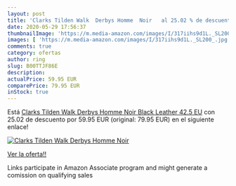 ```yaml
---
layout: post
title: 'Clarks Tilden Walk  Derbys Homme  Noir   al 25.02 % de descuento'
date: 2020-05-29 17:56:37
thumbnailImage: 'https://m.media-amazon.com/images/I/317iihs9d1L._SL200_.jpg'
images: [ 'https://m.media-amazon.com/images/I/317iihs9d1L._SL200_.jpg' ]
comments: true
category: ofertas
author: ring
slug: B00TTJF86E
description:
actualPrice: 59.95 EUR
comparePrice: 79.95 EUR
inStock: true
---
```


Está [Clarks Tilden Walk  Derbys Homme  Noir  Black Leather   42.5 EU](https://www.amazon.fr/dp/B00TTJF86E/?tag=tolees0d-21) con 25.02 de descuento por 59.95 EUR (original: 79.95 EUR) en el siguiente enlace!

[![Clarks Tilden Walk  Derbys Homme  Noir  ](https://m.media-amazon.com/images/I/317iihs9d1L._SL200_.jpg)](https://www.amazon.fr/dp/B00TTJF86E/?tag=tolees0d-21)

[Ver la oferta!!](https://www.amazon.fr/dp/B00TTJF86E/?tag=tolees0d-21)

Links participate in Amazon Associate program and might generate a comission on qualifying sales


